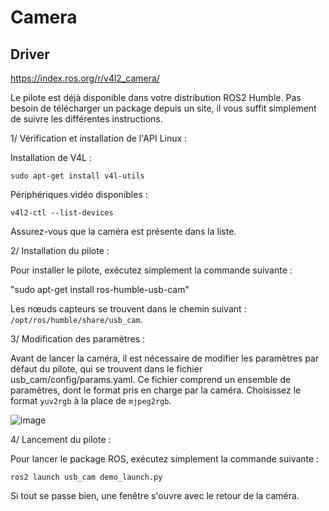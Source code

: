 # Camera

## Driver 

https://index.ros.org/r/v4l2_camera/

Le pilote est déjà disponible dans votre distribution ROS2 Humble. Pas besoin de télécharger un package depuis un site, il vous suffit simplement de suivre les différentes instructions.

1/ Vérification et installation de l'API Linux :

Installation de V4L :

```sudo apt-get install v4l-utils```

Périphériques vidéo disponibles :

```v4l2-ctl --list-devices```

Assurez-vous que la caméra est présente dans la liste.

2/ Installation du pilote :

Pour installer le pilote, exécutez simplement la commande suivante :

"sudo apt-get install ros-humble-usb-cam"

Les nœuds capteurs se trouvent dans le chemin suivant : ```/opt/ros/humble/share/usb_cam```.

3/ Modification des paramètres :

Avant de lancer la caméra, il est nécessaire de modifier les paramètres par défaut du pilote, qui se trouvent dans le fichier usb_cam/config/params.yaml. Ce fichier comprend un ensemble de paramètres, dont le format pris en charge par la caméra. Choisissez le format ```yuv2rgb``` à la place de ```mjpeg2rgb```.

![image](Image.png)

4/ Lancement du pilote :

Pour lancer le package ROS, exécutez simplement la commande suivante :

```ros2 launch usb_cam demo_launch.py```

Si tout se passe bien, une fenêtre s'ouvre avec le retour de la caméra.
